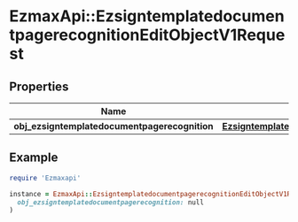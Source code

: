 # EzmaxApi::EzsigntemplatedocumentpagerecognitionEditObjectV1Request

## Properties

| Name | Type | Description | Notes |
| ---- | ---- | ----------- | ----- |
| **obj_ezsigntemplatedocumentpagerecognition** | [**EzsigntemplatedocumentpagerecognitionRequestCompound**](EzsigntemplatedocumentpagerecognitionRequestCompound.md) |  |  |

## Example

```ruby
require 'Ezmaxapi'

instance = EzmaxApi::EzsigntemplatedocumentpagerecognitionEditObjectV1Request.new(
  obj_ezsigntemplatedocumentpagerecognition: null
)
```

